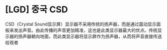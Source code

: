 # [LGD] 중국 CSD

CSD（Crystal Sound显示屏）显示器不采用传统的扬声器，而是通过震动显示面板来发出声音。由此传播的声音更加精准，这也是此类显示器最大的优点。传统显示器的扬声器朝向地面，而此类显示器将显示屏作为扬声器，从而将声音直接传送给观者